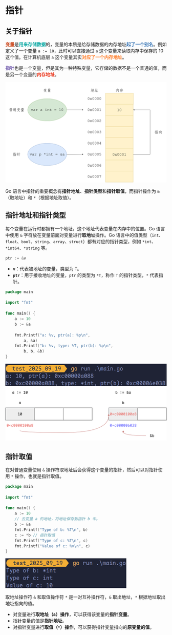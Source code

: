 # 指针

## 关于指针

<span style="color:#C83F12; font-weight:bold">变量</span>是<span style="color:#03A6A1; font-weight:bold">用来存储数据</span>的，变量的本质是给存储数据的内存地址<span style="color:#3674B5; font-weight:bold">起了一个别名</span>。例如定义了一个变量 `a := 10`，此时可以直接通过 `a` 这个变量来读取内存中保存的 10 这个值。在计算机底层 `a` 这个变量其实<span style="color:#FF7D29; font-weight:bold">对应了一个内存地址</span>。

<span style="color:#725CAD; font-weight:bold">指针</span>也是一个变量，但是其为一种特殊变量，它存储的数据不是一个普通的值，而是另一个变量的<span style="color:#EA2F14; font-weight:bold">内存地址</span>。

<img src="../../images/image-202509202116.svg" style="zoom: 60%;" />

Go 语言中指针的重要概念有**指针地址**、**指针类型**和**指针取值**，而指针操作为 `&`（取地址）和 `*`（根据地址取值）。

## 指针地址和指针类型

每个变量在运行时都拥有一个地址，这个地址代表变量在内存中的位置。Go 语言中使用 `&` 字符放在变量前面对变量进行**取地址**操作。Go 语言中的值类型（`int`、`float`、`bool`、`string`、`array`、`struct`）都有对应的指针类型，例如 `*int`、`*int64`、`*string` 等。

```go
ptr := &v 
```

- **`v`**：代表被地址的变量，类型为 `T`。
- **`ptr`**：用于接收地址的变量，`ptr` 的类型为 `*T`，称作 `T` 的指针类型，`*` 代表指针。

```go
package main

import "fmt"

func main() {
	a := 10
	b := &a

	fmt.Printf("a: %v, ptr(a): %p\n",
		a, &a)
	fmt.Printf("b: %v, type: %T, ptr(b): %p\n",
		b, b, &b)
}
```

<img src="../../images/image-202509202302.png" style="zoom:80%;" />

<img src="../../images/image-202509202313.svg" style="zoom: 80%;" />

## 指针取值

在对普通变量使用 `&` 操作符取地址后会获得这个变量的指针，然后可以对指针使用 `*` 操作，也就是指针取值。

```go
package main

import "fmt"

func main() {
	a := 10
	// 去变量 a 的地址，将地址保存到指针 b 中。
	b := &a
	fmt.Printf("Type of b: %T\n", b)
	c := *b // 指针取值
	fmt.Printf("Type of c: %T\n", c)
	fmt.Printf("Value of c: %v\n", c)
}
```

<img src="../../images/image-202509202329.png" style="zoom:80%;" />

取地址操作符 `&` 和取值操作符 `*` 是一对互补操作符，`&` 取出地址，`*` 根据地址取出地址指向的值。

- 对变量进行**取地址（`&`）操作**，可以获得该变量的**指针变量**。
- 指针变量的值是**指针地址**。
- 对指针变量进行**取值（`*`）操作**，可以获得指针变量指向的**原变量的值**。
